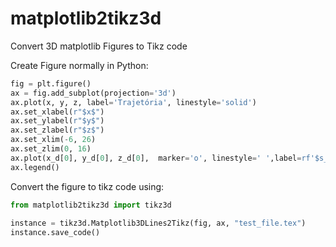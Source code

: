 # matplotlib2tikz3d
Convert 3D matplotlib Figures to Tikz code


Create Figure normally in Python: 

```python
fig = plt.figure()
ax = fig.add_subplot(projection='3d')
ax.plot(x, y, z, label='Trajetória', linestyle='solid')
ax.set_xlabel(r"$x$")
ax.set_ylabel(r"$y$")
ax.set_zlabel(r"$z$")
ax.set_xlim(-6, 26)
ax.set_zlim(0, 16)
ax.plot(x_d[0], y_d[0], z_d[0],  marker='o', linestyle=' ',label=rf'$s_p = ({x_d[0]},{y_d[0]},{z_d[0]})$')
ax.legend()
```

Convert the figure to tikz code using:

```python
from matplotlib2tikz3d import tikz3d
    
instance = tikz3d.Matplotlib3DLines2Tikz(fig, ax, "test_file.tex")
instance.save_code()
```

